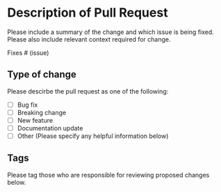 # Description of Pull Request

Please include a summary of the change and which issue is being fixed.
Please also include relevant context required for change.

Fixes # (issue)

## Type of change

Please descirbe the pull request as one of the following: 

- [ ] Bug fix
- [ ] Breaking change
- [ ] New feature
- [ ] Documentation update
- [ ] Other (Please specify any helpful information below)

## Tags

Please tag those who are responsible for reviewing proposed changes below.

